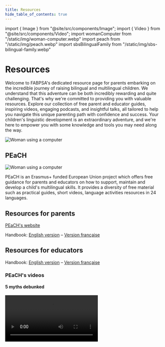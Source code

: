 ```yaml
---
title: Resources
hide_table_of_contents: true
---
```


import { Image } from "@site/src/components/Image";
import { Video } from "@site/src/components/Video";
import womanComputer from "/static/img/woman-computer.webp"
import peach from "/static/img/peach.webp"
import sbsBilingualFamily from "/static/img/sbs-bilingual-family.webp"

# Resources

Welcome to FABPSA's dedicated resource page for parents embarking on the incredible journey of raising bilingual and multilingual children. We understand that this adventure can be both incredibly rewarding and quite challenging. That's why we're committed to providing you with valuable resources. Explore our collection of free parent and educator guides, inspiring videos, engaging podcasts, and insightful talks, all tailored to help you navigate this unique parenting path with confidence and success. Your children's linguistic development is an extraordinary adventure, and we're here to empower you with some knowledge and tools you may need along the way.

<Image src={womanComputer} alt="Woman using a computer" width={550} height={367} />

## PEaCH

<Image src={peach} alt="Woman using a computer" width={450} height={139} />

PEaCH is an Erasmus+ funded European Union project which offers free guidance for parents and educators on how to support, maintain and develop a child's multilingual skills. It provides a diversity of free material such as practical guides, short videos, language activities resources in 24 languages.

<div style={{ maxWidth: "700px", margin: "32px auto" }} className="frame textCenter">

## Resources for parents

[PEaCH's website](https://bilingualfamily.eu/resources-for-parents/?__cf_chl_tk=FUTrdjmW6i0IyS.AzUXjtde_VAsarF8YyOu.nl61Lis-1694155902-0-gaNycGzNDdA)

Handbook: [English version](https://bilingualfamily.eu/wp-content/uploads/2020/11/PEaCH-Handbook-eng-rev3.pdf) – [Version française](https://bilingualfamily.eu/wp-content/uploads/2020/12/PEaCH-Handbook-fr-rev3.pdf)

</div>

<div style={{ maxWidth: "700px", margin: "32px auto" }} className="frame textCenter">

## Resources for educators

Handbook: [English version](https://bilingualfamily.eu/Resources/PEaCH%20for%20educators.pdf) – [Version française](https://bilingualfamily.eu/Resources/FR_PEaCH%20for%20educators.pdf)

</div>

### PEaCH's videos

#### 5 myths debunked

<Video src="https://youtube.com/embed/FHA0SRimMeo" />

#### 5 tips to keep your child motivated

<Video src="https://youtube.com/embed/wI5qDvMbQus" />

#### 5 tips on introducing your language

<Video src="https://youtube.com/embed/jJMwPmLB4ZA" />

#### Choosing a family language strategy

<Video src="https://youtube.com/embed/PeO3XxHojJM" />

#### 5 tips for language learning in everyday life

<Video src="https://youtube.com/embed/f_FZSeeOojE" />

## Talks about bilingualism

#### Bilingualism Matters: Myths and Facts about Early Bilingual Development | Mileidis Gort

<Video src="https://youtube.com/embed/i9L9-wtRjmo" />

#### Creating bilingual minds | Naja Ferjan Ramirez | TEDxLjubljana

<Video src="https://youtube.com/embed/Bp2Fvkt-TRM" />

## Podcast

#### SBS – My Bilingual Family

<Image src={sbsBilingualFamily} alt="SBS bilingual family podcast" width={350} height={197} />

Join host Dr Elaine Laforteza to hear the stories of families struggling with passing on language, and get helpful advice and practical tips from experts including speech pathologists and linguists. Raising children bilingually in English-dominant countries requires persistence and resourcefulness, especially if your mother language is not widely spoken. But it's worth the effort because the benefits for kids are immeasurable.

Listen to My Bilingual family at [sbs.com.au/audio/podcast/my-bilingual-family](https://www.sbs.com.au/audio/podcast/my-bilingual-family) or wherever you get your podcasts!

